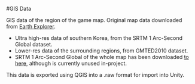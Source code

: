 #GIS Data

GIS data of the region of the game map. Original map data downloaded from [Earth Explorer](https://earthexplorer.usgs.gov/).
- Ultra high-res data of southern Korea, from the SRTM 1 Arc-Second Global dataset.
- Lower-res data of the surrounding regions, from GMTED2010 dataset.
- SRTM 1 Arc-Second Global of the whole map has been downloaded [to here](https://drive.google.com/file/d/17IFNsSRH2q_bdlR8HMUqMHFv8lhtbXtj/view?usp=share_link), although is currently unused in-project.

This data is exported using QGIS into a .raw format for import into Unity.